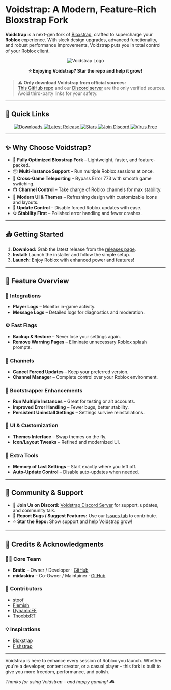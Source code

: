 # Voidstrap: A Modern, Feature-Rich Bloxstrap Fork

**Voidstrap** is a next-gen fork of [Bloxstrap](https://github.com/bloxstraplabs/bloxstrap), crafted to supercharge your **Roblox** experience. With sleek design upgrades, advanced functionality, and robust performance improvements, Voidstrap puts you in total control of your Roblox client.

<p align="center">
  <img src="https://github.com/midaskira/Voidstrap/blob/main/Images/VOIDSTRAP-Photoroom.png" alt="Voidstrap Logo">
</p>

<p align="center"><strong>⭐ Enjoying Voidstrap? Star the repo and help it grow!</strong></p>

> ⚠️ **Only download Voidstrap from official sources:**  
> [This GitHub repo](https://github.com/midaskira/Voidstrap) and our [Discord server](https://discord.gg/PE8ZeNSdS2) are the only verified sources. Avoid third-party links for your safety.

---

## 🚀 Quick Links

<p align="center">
  <a href="https://github.com/midaskira/Voidstrap/releases">
    <img src="https://img.shields.io/github/downloads/midaskira/Voidstrap/total?color=981bfe&label=Downloads" alt="Downloads">
  </a>
  <a href="https://github.com/midaskira/Voidstrap/releases">
    <img src="https://img.shields.io/github/v/release/midaskira/Voidstrap?color=7a39fb&label=Latest" alt="Latest Release">
  </a>
  <a href="https://github.com/midaskira/Voidstrap/stargazers">
    <img src="https://img.shields.io/github/stars/midaskira/Voidstrap?color=FFD700&label=Stars" alt="Stars">
  </a>
  <a href="https://discord.gg/kyh25qeRVp">
    <img src="https://img.shields.io/discord/1368499843084845076?logo=discord&logoColor=white&label=Discord&color=4d3dff" alt="Join Discord">
  </a>
  <a href="https://opentip.kaspersky.com/87EBA70EE3385DE38C2A705499B4899E4CEF6C6734C83632C4A5D6C33C84CD88/results?tab=upload">
    <img src="https://img.shields.io/badge/Virus%20Free-✔️-00B140" alt="Virus Free">
  </a>
</p>

---

## ✨ Why Choose Voidstrap?

- 🔧 **Fully Optimized Bloxstrap Fork** – Lightweight, faster, and feature-packed.
- 📦 **Multi-Instance Support** – Run multiple Roblox sessions at once.
- 🔁 **Cross-Game Teleporting** – Bypass Error 773 with smooth game switching.
- 📺 **Channel Control** – Take charge of Roblox channels for max stability.
- 🎨 **Modern UI & Themes** – Refreshing design with customizable icons and layouts.
- 🚫 **Update Control** – Disable forced Roblox updates with ease.
- ⚙️ **Stability First** – Polished error handling and fewer crashes.

---

## 📥 Getting Started

1. **Download:** Grab the latest release from the [releases page](https://github.com/midaskira/Voidstrap/releases).
2. **Install:** Launch the installer and follow the simple setup.
3. **Launch:** Enjoy Roblox with enhanced power and features!

---

## 🧩 Feature Overview

### 🔄 Integrations
- **Player Logs** – Monitor in-game activity.
- **Message Logs** – Detailed logs for diagnostics and moderation.

### ⚙️ Fast Flags
- **Backup & Restore** – Never lose your settings again.
- **Remove Warning Pages** – Eliminate unnecessary Roblox splash prompts.

### 📡 Channels
- **Cancel Forced Updates** – Keep your preferred version.
- **Channel Manager** – Complete control over your Roblox environment.

### 🚀 Bootstrapper Enhancements
- **Run Multiple Instances** – Great for testing or alt accounts.
- **Improved Error Handling** – Fewer bugs, better stability.
- **Persistent Uninstall Settings** – Settings survive reinstallations.

### 🎨 UI & Customization
- **Themes Interface** – Swap themes on the fly.
- **Icon/Layout Tweaks** – Refined and modernized UI.

### 🧠 Extra Tools
- **Memory of Last Settings** – Start exactly where you left off.
- **Auto-Update Control** – Disable auto-updates when needed.

---

## 🤝 Community & Support

- 💬 **Join Us on Discord:** [Voidstrap Discord Server](https://discord.gg/8ZVvFTmMR8) for support, updates, and community talk.
- 🐞 **Report Bugs / Suggest Features:** Use our [Issues tab](https://github.com/midaskira/Voidstrap/issues) to contribute.
- ⭐ **Star the Repo:** Show support and help Voidstrap grow!

---

## 🙌 Credits & Acknowledgments

### 👨‍💻 Core Team
- **Bratic** – Owner / Developer · [GitHub](https://github.com/nobadboy)
- **midaskira** – Co-Owner / Maintainer · [GitHub](https://github.com/midaskira)

### 🧪 Contributors
- [stoof](https://github.com/stoofis)
- [Flemish](https://github.com/LeventGameing)
- [DynamicFF](https://github.com/DynamicFastFlag)
- [TnoobixRT](https://github.com/TnoobixRT)

### 💡 Inspirations
- [Bloxstrap](https://github.com/bloxstraplabs/bloxstrap)
- [Fishstrap](https://github.com/fishstrap/fishstrap)

---

Voidstrap is here to enhance every session of Roblox you launch. Whether you're a developer, content creator, or a casual player – this fork is built to give you more freedom, performance, and polish.

*Thanks for using Voidstrap – and happy gaming! 🎮*
